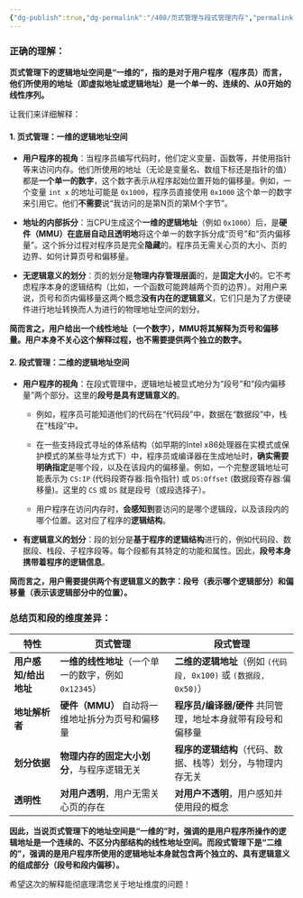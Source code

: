 ```yaml
---
{"dg-publish":true,"dg-permalink":"/408/页式管理与段式管理内存","permalink":"/408/页式管理与段式管理内存/","dgShowBacklinks":true,"dgShowLocalGraph":true,"dgShowInlineTitle":true}
---
```


### 正确的理解：
**页式管理下的逻辑地址空间是“一维的”，指的是对于用户程序（程序员）而言，他们所使用的地址（即虚拟地址或逻辑地址）是一个单一的、连续的、从0开始的线性序列。**

让我们来详细解释：

#### 1. 页式管理：一维的逻辑地址空间
- **用户程序的视角**：当程序员编写代码时，他们定义变量、函数等，并使用指针等来访问内存。他们所使用的地址（无论是变量名、数组下标还是指针的值）都是**一个单一的数字**，这个数字表示从程序起始位置开始的偏移量。例如，一个变量 `int x` 的地址可能是 `0x1000`，程序员直接使用 `0x1000` 这个单一的数字来引用它。他们**不需要**说“我访问的是第N页的第M个字节”。
    
- **地址的内部拆分**：当CPU生成这个**一维的逻辑地址**（例如 `0x1000`）后，是**硬件（MMU）**在底层**自动且透明地**将这个单一的数字拆分成“页号”和“页内偏移量”。这个拆分过程对程序员是完全**隐藏**的。程序员无需关心页的大小、页的边界、如何计算页号和偏移量。
    
- **无逻辑意义的划分**：页的划分是**物理内存管理层面**的，是**固定大小**的。它不考虑程序本身的逻辑结构（比如，一个函数可能跨越两个页的边界）。对用户来说，页号和页内偏移量这两个概念**没有内在的逻辑意义**，它们只是为了方便硬件进行地址转换而人为进行的物理地址空间的划分。
    

**简而言之，用户给出一个线性地址（一个数字），MMU将其解释为页号和偏移量。用户本身不关心这个解释过程，也不需要提供两个独立的数字。**


#### 2. 段式管理：二维的逻辑地址空间
- **用户程序的视角**：在段式管理中，逻辑地址被显式地分为“段号”和“段内偏移量”两个部分。这里的**段号是具有逻辑意义的**。
    
    - 例如，程序员可能知道他们的代码在“代码段”中，数据在“数据段”中，栈在“栈段”中。
        
    - 在一些支持段式寻址的体系结构（如早期的Intel x86处理器在实模式或保护模式的某些寻址方式下）中，程序员或编译器在生成地址时，**确实需要明确指定**是哪个段，以及在该段内的偏移量。例如，一个完整逻辑地址可能表示为 `CS:IP` (代码段寄存器:指令指针) 或 `DS:Offset` (数据段寄存器:偏移量)。这里的 `CS` 或 `DS` 就是段号（或段选择子）。
        
    - 用户程序在访问内存时，**会感知到**要访问的是哪个逻辑段，以及该段内的哪个位置。这对应了程序的**逻辑结构**。
        
- **有逻辑意义的划分**：段的划分是**基于程序的逻辑结构**进行的，例如代码段、数据段、栈段、子程序段等。每个段都有其特定的功能和属性。因此，**段号本身携带着程序的逻辑信息**。
    

**简而言之，用户需要提供两个有逻辑意义的数字：段号（表示哪个逻辑部分）和偏移量（表示该逻辑部分中的位置）。**



### 总结页和段的维度差异：
|特性|页式管理|段式管理|
|---|---|---|
|**用户感知/给出地址**|**一维的线性地址**（一个单一的数字，例如 `0x12345`）|**二维的逻辑地址**（例如 `(代码段, 0x100)` 或 `(数据段, 0x50)`）|
|**地址解析者**|**硬件（MMU）** 自动将一维地址拆分为页号和偏移量|**程序员/编译器/硬件** 共同管理，地址本身就带有段号和偏移量|
|**划分依据**|**物理内存的固定大小划分**，与程序逻辑无关|**程序的逻辑结构**（代码、数据、栈等）划分，与物理内存无关|
|**透明性**|**对用户透明**，用户无需关心页的存在|**对用户不透明**，用户感知并使用段的概念|

**因此，当说页式管理下的地址空间是“一维的”时，强调的是用户程序所操作的逻辑地址是一个连续的、不区分内部结构的线性地址空间。而段式管理下是“二维的”，强调的是用户程序所使用的逻辑地址本身就包含两个独立的、具有逻辑意义的组成部分（段号和段内偏移）。**

希望这次的解释能彻底理清您关于地址维度的问题！
